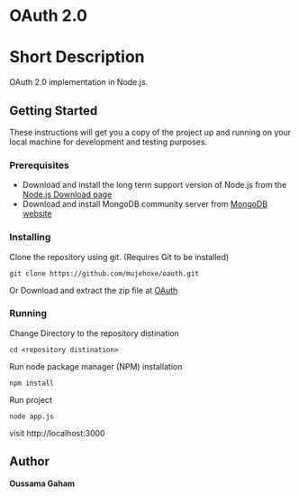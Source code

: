 # OAuth 2.0

# Short Description

OAuth 2.0 implementation in Node.js.

## Getting Started

These instructions will get you a copy of the project up and running on your local machine for development and testing purposes.

### Prerequisites

* Download and install the long term support version of Node.js from the [Node.js Download page](https://nodejs.org/en/download/)
* Download and install MongoDB community server from [MongoDB website](https://www.mongodb.com/try/download/community)

### Installing

Clone the repository using git. (Requires Git to be installed)
```
git clone https://github.com/mujehoxe/oauth.git
```

Or Download and extract the zip file at [OAuth](https://github.com/mujehoxe/oauth/archive/build.zip)

### Running

Change Directory to the repository distination
```
cd <repository distination>
```

Run node package manager (NPM) installation
```
npm install
```

Run project
```
node app.js
```
visit http://localhost:3000

## Author

 **Oussama Gaham**
